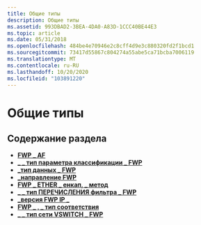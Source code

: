 ```yaml
---
title: Общие типы
description: Общие типы
ms.assetid: 993DBAD2-3BEA-4DA0-A83D-1CCC40BE44E3
ms.topic: article
ms.date: 05/31/2018
ms.openlocfilehash: 484be4e70946e2c8cff4d9e3c880320fd2f1bcd1
ms.sourcegitcommit: 73417d55867c804274a55abe5ca71bcba7006119
ms.translationtype: MT
ms.contentlocale: ru-RU
ms.lasthandoff: 10/20/2020
ms.locfileid: "103891220"
---
```

# <a name="shared-types"></a>Общие типы

## <a name="in-this-section"></a>Содержание раздела

-   [**FWP \_ AF**](/windows/win32/api/fwptypes/ne-fwptypes-fwp_af)
-   [**\_ \_ тип параметра классификации \_ FWP**](/windows/win32/api/fwptypes/ne-fwptypes-fwp_classify_option_type)
-   [**\_тип данных \_ FWP**](/windows/desktop/api/Fwptypes/ne-fwptypes-fwp_data_type)
-   [**\_направление FWP**](/windows/desktop/api/Fwptypes/ne-fwptypes-fwp_direction)
-   [**FWP \_ ETHER \_ енкап, \_ метод**](/windows/win32/api/fwptypes/ne-fwptypes-fwp_ether_encap_method)
-   [**\_ \_ тип ПЕРЕЧИСЛЕНИЯ фильтра \_ FWP**](/windows/desktop/api/Fwptypes/ne-fwptypes-fwp_filter_enum_type)
-   [**\_версия FWP IP \_**](/windows/desktop/api/Fwptypes/ne-fwptypes-fwp_ip_version)
-   [**FWP \_ , \_ тип соответствия**](/windows/desktop/api/Fwptypes/ne-fwptypes-fwp_match_type)
-   [**\_ \_ тип сети VSWITCH \_ FWP**](/windows/win32/api/fwptypes/ne-fwptypes-fwp_vswitch_network_type)

 

 




